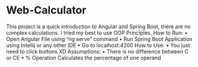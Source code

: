 # Web-Calculator
This project is a quick introduction to Angular and 
Spring Boot, there are no complex calculations.
I tried my best to use OOP Principles.
How to Run:
• Open Angular File using “ng serve” command
• Run Spring Boot Application using Intellij or any 
other IDE 
• Go to localhost:4200
How to Use:
• You just need to click buttons XD
Assumptions:
• There is no difference between C or CE
• % Operation Calculates the percentage of one 
operand
